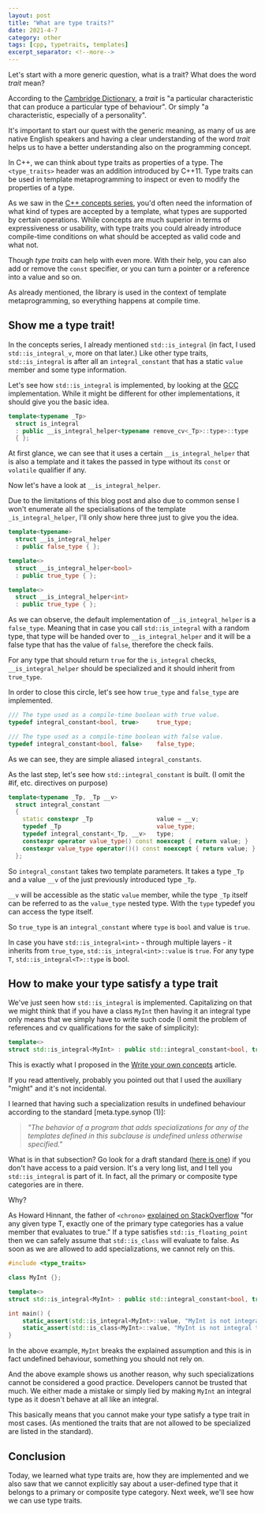 ```yaml
---
layout: post
title: "What are type traits?"
date: 2021-4-7
category: other
tags: [cpp, typetraits, templates]
excerpt_separator: <!--more-->
---
```

Let's start with a more generic question, what is a trait? What does the word *trait* mean?
<!--more-->

According to the [Cambridge Dictionary](https://dictionary.cambridge.org/dictionary/english/trait), a *trait* is "a particular characteristic that can produce a particular type of behaviour". Or simply "a characteristic, especially of a personality".

It's important to start our quest with the generic meaning, as many of us are native English speakers and having a clear understanding of the word *trait* helps us to have a better understanding also on the programming concept.

In C++, we can think about type traits as properties of a type. The `<type_traits>` header was an addition introduced by C++11. Type traits can be used in template metaprogramming to inspect or even to modify the properties of a type.

As we saw in the [C++ concepts series](https://www.sandordargo.com/blog/2021/02/10/cpp-concepts-motivations), you'd often need the information of what kind of types are accepted by a template, what types are supported by certain operations. While concepts are much superior in terms of expressiveness or usability, with type traits you could already introduce compile-time conditions on what should be accepted as valid code and what not.

Though *type traits* can help with even more. With their help, you can also add or remove the `const` specifier, or you can turn a pointer or a reference into a value and so on.

As already mentioned, the library is used in the context of template metaprogramming, so everything happens at compile time. 

## Show me a type trait!

In the concepts series, I already mentioned `std::is_integral` (in fact, I used `std::is_integral_v`, more on that later.) Like other type traits, `std::is_integral` is after all an `integral_constant` that has a static `value` member and some type information.

Let's see how `std::is_integral` is implemented, by looking at the [GCC](https://code.woboq.org/gcc/libstdc++-v3/include/std/type_traits.html#std::is_integral) implementation. While it might be different for other implementations, it should give you the basic idea.

```cpp
template<typename _Tp>
  struct is_integral
  : public __is_integral_helper<typename remove_cv<_Tp>::type>::type
  { };
```

At first glance, we can see that it uses a certain `__is_integral_helper` that is also a template and it takes the passed in type without its `const` or `volatile` qualifier if any.

Now let's have a look at `__is_integral_helper`.

Due to the limitations of this blog post and also due to common sense I won't enumerate all the specialisations of the template `_is_integral_helper`, I'll only show here three just to give you the idea.

```cpp
template<typename>
  struct __is_integral_helper
  : public false_type { };

template<>
  struct __is_integral_helper<bool>
  : public true_type { };

template<>
  struct __is_integral_helper<int>
  : public true_type { };
```

As we can observe, the default implementation of `__is_integral_helper` is a `false_type`. Meaning that in case you call `std::is_integral` with a random type, that type will be handed over to `__is_integral_helper` and it will be a false type that has the value of `false`, therefore the check fails.

For any type that should return `true` for the `is_integral` checks, `__is_integral_helper` should be specialized and it should inherit from `true_type`.

In order to close this circle, let's see how `true_type` and `false_type` are implemented.

```cpp
/// The type used as a compile-time boolean with true value.
typedef integral_constant<bool, true>     true_type;

/// The type used as a compile-time boolean with false value.
typedef integral_constant<bool, false>    false_type;
```

As we can see, they are simple aliased `integral_constants`.

As the last step, let's see how `std::integral_constant` is built. (I omit the #if, etc. directives on purpose)

```cpp
template<typename _Tp, _Tp __v>
  struct integral_constant
  {
    static constexpr _Tp                  value = __v;
    typedef _Tp                           value_type;
    typedef integral_constant<_Tp, __v>   type;
    constexpr operator value_type() const noexcept { return value; }
    constexpr value_type operator()() const noexcept { return value; }
  };
```

So `integral_constant` takes two template parameters. It takes a type `_Tp` and a value `__v` of the just previously introduced type `_Tp`.

`__v` will be accessible as the static `value` member, while the type `_Tp` itself can be referred to as the `value_type` nested type. With the `type` typedef you can access the type itself.

So `true_type` is an `integral_constant` where `type` is `bool` and value is `true`.

In case you have `std::is_integral<int>` - through multiple layers - it inherits from `true_type`, `std::is_integral<int>::value` is `true`. For any type `T`, `std::is_integral<T>::type` is bool.

## How to make your type satisfy a type trait

We've just seen how `std::is_integral` is implemented. Capitalizing on that we might think that if you have a class `MyInt` then having it an integral type only means that we simply have to write such code (I omit the problem of references and cv qualifications for the sake of simplicity):

```cpp
template<>
struct std::is_integral<MyInt> : public std::integral_constant<bool, true> {};
```

This is exactly what I proposed in the [Write your own concepts](https://www.sandordargo.com/blog/2021/03/10/write-your-own-cpp-concepts-part-i) article.

If you read attentively, probably you pointed out that I used the auxiliary "might" and it's not incidental.

I learned that having such a specialization results in undefined behaviour according to the standard [meta.type.synop (1)]:

> *"The behavior of a program that adds specializations for any of the templates defined in this subclause is undefined unless otherwise specified."*
 
What is in that subsection? Go look for a draft standard ([here is one](http://www.open-std.org/jtc1/sc22/wg21/docs/papers/2017/n4659.pdf)) if you don't have access to a paid version. It's a very long list, and I tell you `std::is_integral` is part of it. In fact, all the primary or composite type categories are in there.

Why?

As Howard Hinnant, the father of `<chrono>` [explained on StackOverflow](https://stackoverflow.com/questions/25345486/why-specializing-a-type-trait-could-result-in-undefined-behaviour) "for any given type T, exactly one of the primary type categories has a value member that evaluates to true." If a type satisfies `std::is_floating_point` then we can safely assume that `std::is_class` will evaluate to false. As soon as we are allowed to add specializations, we cannot rely on this.

```cpp
#include <type_traits>

class MyInt {};

template<>
struct std::is_integral<MyInt> : public std::integral_constant<bool, true> {};

int main() {
    static_assert(std::is_integral<MyInt>::value, "MyInt is not integral types");
    static_assert(std::is_class<MyInt>::value, "MyInt is not integral types");
}
```

In the above example, `MyInt` breaks the explained assumption and this is in fact undefined behaviour, something you should not rely on.

And the above example shows us another reason, why such specializations cannot be considered a good practice. Developers cannot be trusted that much. We either made a mistake or simply lied by making `MyInt` an integral type as it doesn't behave at all like an integral.

This basically means that you cannot make your type satisfy a type trait in most cases. (As mentioned the traits that are not allowed to be specialized are listed in the standard).

## Conclusion

Today, we learned what type traits are, how they are implemented and we also saw that we cannot explicitly say about a user-defined type that it belongs to a primary or composite type category. Next week, we'll see how we can use type traits.